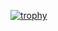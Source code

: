 [![trophy](https://github-profile-trophy.vercel.app/?username=thienthai1)](https://github.com/ryo-ma/github-profile-trophy)

